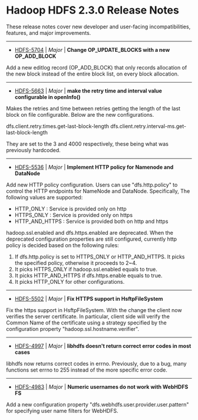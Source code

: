 
<!---
# Licensed to the Apache Software Foundation (ASF) under one
# or more contributor license agreements.  See the NOTICE file
# distributed with this work for additional information
# regarding copyright ownership.  The ASF licenses this file
# to you under the Apache License, Version 2.0 (the
# "License"); you may not use this file except in compliance
# with the License.  You may obtain a copy of the License at
#
#     http://www.apache.org/licenses/LICENSE-2.0
#
# Unless required by applicable law or agreed to in writing, software
# distributed under the License is distributed on an "AS IS" BASIS,
# WITHOUT WARRANTIES OR CONDITIONS OF ANY KIND, either express or implied.
# See the License for the specific language governing permissions and
# limitations under the License.
-->
# Hadoop HDFS 2.3.0 Release Notes

These release notes cover new developer and user-facing incompatibilities, features, and major improvements.


---

* [HDFS-5704](https://issues.apache.org/jira/browse/HDFS-5704) | *Major* | **Change OP\_UPDATE\_BLOCKS  with a new OP\_ADD\_BLOCK**

Add a new editlog record (OP\_ADD\_BLOCK) that only records allocation of the new block instead of the entire block list, on every block allocation.


---

* [HDFS-5663](https://issues.apache.org/jira/browse/HDFS-5663) | *Major* | **make the retry time and interval value configurable in openInfo()**

Makes the retries and time between retries getting the length of the last block on file configurable.  Below are the new configurations.

dfs.client.retry.times.get-last-block-length
dfs.client.retry.interval-ms.get-last-block-length

They are set to the 3 and 4000 respectively, these being what was previously hardcoded.


---

* [HDFS-5536](https://issues.apache.org/jira/browse/HDFS-5536) | *Major* | **Implement HTTP policy for Namenode and DataNode**

Add new HTTP policy configuration. Users can use "dfs.http.policy" to control the HTTP endpoints for NameNode and DataNode. Specifically, The following values are supported:
- HTTP\_ONLY : Service is provided only on http
- HTTPS\_ONLY : Service is provided only on https
- HTTP\_AND\_HTTPS : Service is provided both on http and https

hadoop.ssl.enabled and dfs.https.enabled are deprecated. When the deprecated configuration properties are still configured, currently http policy is decided based on the following rules:
1. If dfs.http.policy is set to HTTPS\_ONLY or HTTP\_AND\_HTTPS. It picks the specified policy, otherwise it proceeds to 2~4.
2. It picks HTTPS\_ONLY if hadoop.ssl.enabled equals to true.
3. It picks HTTP\_AND\_HTTPS if dfs.https.enable equals to true.
4. It picks HTTP\_ONLY for other configurations.


---

* [HDFS-5502](https://issues.apache.org/jira/browse/HDFS-5502) | *Major* | **Fix HTTPS support in HsftpFileSystem**

Fix the https support in HsftpFileSystem. With the change the client now verifies the server certificate. In particular, client side will verify the Common Name of the certificate using a strategy specified by the configuration property "hadoop.ssl.hostname.verifier".


---

* [HDFS-4997](https://issues.apache.org/jira/browse/HDFS-4997) | *Major* | **libhdfs doesn't return correct error codes in most cases**

libhdfs now returns correct codes in errno. Previously, due to a bug, many functions set errno to 255 instead of the more specific error code.


---

* [HDFS-4983](https://issues.apache.org/jira/browse/HDFS-4983) | *Major* | **Numeric usernames do not work with WebHDFS FS**

Add a new configuration property "dfs.webhdfs.user.provider.user.pattern" for specifying user name filters for WebHDFS.




